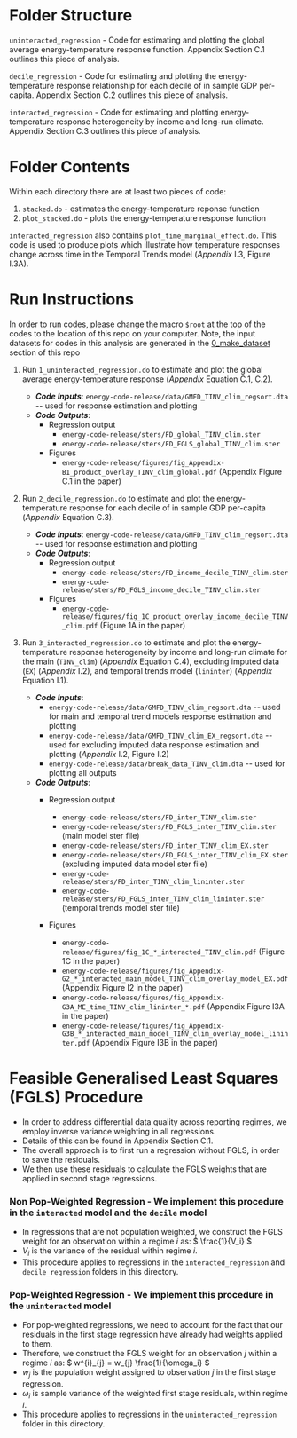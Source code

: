 # Folder Structure

`uninteracted_regression` - Code for estimating and plotting the global average energy-temperature response function. Appendix Section C.1 outlines this piece of analysis.

`decile_regression` - Code for estimating and plotting the energy-temperature response relationship for each decile of in sample GDP per-capita. Appendix Section C.2 outlines this piece of analysis.

`interacted_regression` - Code for estimating and plotting energy-temperature response heterogeneity by income and long-run climate. Appendix Section C.3 outlines this piece of analysis.

# Folder Contents

Within each directory there are at least two pieces of code:
1. `stacked.do` - estimates the energy-temperature reponse function
2. `plot_stacked.do` - plots the energy-temperature response function

`interacted_regression` also contains `plot_time_marginal_effect.do`. This code is used to produce plots which illustrate how temperature responses change across time in the Temporal Trends model (*Appendix* I.3, Figure I.3A). 

# Run Instructions

In order to run codes, please change the macro `$root` at the top of the codes to the location of this repo on your computer. 
Note, the input datasets for codes in this analysis are generated in the [0_make_dataset](https://gitlab.com/ClimateImpactLab/Impacts/energy-code-release/tree/master/0_make_dataset) section of this repo

1. Run `1_uninteracted_regression.do` to estimate and plot the global average energy-temperature response (*Appendix* Equation C.1, C.2).
	* ***Code Inputs***: `energy-code-release/data/GMFD_TINV_clim_regsort.dta` -- used for response estimation and plotting
	* ***Code Outputs***:
	    * Regression output  
    		* `energy-code-release/sters/FD_global_TINV_clim.ster`
    		* `energy-code-release/sters/FD_FGLS_global_TINV_clim.ster`
		* Figures
	    	* `energy-code-release/figures/fig_Appendix-B1_product_overlay_TINV_clim_global.pdf` (Appendix Figure C.1 in the paper)


2. Run `2_decile_regression.do` to estimate and plot the energy-temperature response for each decile of in sample GDP per-capita (*Appendix* Equation C.3).
	* ***Code Inputs***: `energy-code-release/data/GMFD_TINV_clim_regsort.dta` -- used for response estimation and plotting
	* ***Code Outputs***:
	    * Regression output  
		    * `energy-code-release/sters/FD_income_decile_TINV_clim.ster`
		    * `energy-code-release/sters/FD_FGLS_income_decile_TINV_clim.ster`
    	* Figures
            * `energy-code-release/figures/fig_1C_product_overlay_income_decile_TINV_clim.pdf` (Figure 1A in the paper)


3. Run `3_interacted_regression.do` to estimate and plot the energy-temperature response heterogeneity by income and long-run climate for the main (`TINV_clim`) (*Appendix* Equation C.4), excluding imputed data (`EX`) (*Appendix* I.2), and temporal trends model (`lininter`) (*Appendix* Equation I.1).
	* ***Code Inputs***: 
		* `energy-code-release/data/GMFD_TINV_clim_regsort.dta` -- used for main and temporal trend models response estimation and plotting
		* `energy-code-release/data/GMFD_TINV_clim_EX_regsort.dta` -- used for excluding imputed data response estimation and plotting (*Appendix* I.2, Figure I.2)
		* `energy-code-release/data/break_data_TINV_clim.dta` -- used for plotting all outputs
	* ***Code Outputs***:
	    * Regression output  
    		* `energy-code-release/sters/FD_inter_TINV_clim.ster`
    		* `energy-code-release/sters/FD_FGLS_inter_TINV_clim.ster` (main model ster file)
    		* `energy-code-release/sters/FD_inter_TINV_clim_EX.ster`
    		* `energy-code-release/sters/FD_FGLS_inter_TINV_clim_EX.ster` (excluding imputed data model ster file)
    		* `energy-code-release/sters/FD_inter_TINV_clim_lininter.ster`
    		* `energy-code-release/sters/FD_FGLS_inter_TINV_clim_lininter.ster` (temporal trends model ster file)

		* Figures
        	* `energy-code-release/figures/fig_1C_*_interacted_TINV_clim.pdf` (Figure 1C in the paper) 
    		* `energy-code-release/figures/fig_Appendix-G2_*_interacted_main_model_TINV_clim_overlay_model_EX.pdf` (Appendix Figure I2 in the paper)
    		* `energy-code-release/figures/fig_Appendix-G3A_ME_time_TINV_clim_lininter_*.pdf` (Appendix Figure I3A in the paper)
    		* `energy-code-release/figures/fig_Appendix-G3B_*_interacted_main_model_TINV_clim_overlay_model_lininter.pdf` (Appendix Figure I3B in the paper)

# Feasible Generalised Least Squares (FGLS) Procedure

* In order to address differential data quality across reporting regimes, we employ inverse variance weighting in all regressions. 
* Details of this can be found in Appendix Section C.1.
* The overall approach is to first run a regression without FGLS, in order to save the residuals.
* We then use these residuals to calculate the FGLS weights that are applied in second stage regressions.

### Non Pop-Weighted Regression - We implement this procedure in the `interacted` model and the `decile` model

* In regressions that are not population weighted, we construct the FGLS weight for an observation within a regime $`i`$ as:
$` \frac{1}{V_i} `$
* $` V_i `$ is the variance of the residual within regime $` i `$.
* This procedure applies to regressions in the `interacted_regression` and `decile_regression` folders in this directory. 

### Pop-Weighted Regression - We implement this procedure in the `uninteracted` model

* For pop-weighted regressions, we need to account for the fact that our residuals in the first stage regression have already had weights applied to them.
* Therefore, we construct the FGLS weight for an observation $` j `$ within a regime $`i`$ as: $` w^{i}_{j} = w_{j} \frac{1}{\omega_i} `$
* $` w_{j} `$ is the population weight assigned to observation $` j `$ in the first stage regression. 
* $` \omega_i `$ is sample variance of the weighted first stage residuals, within regime $` i `$. 
* This procedure applies to regressions in the `uninteracted_regression` folder in this directory. 
